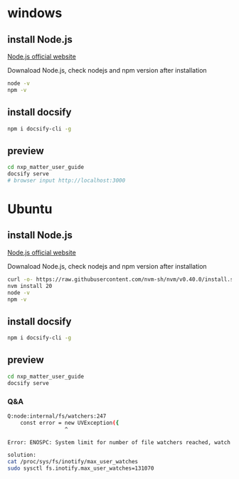 # windows

## install Node.js
[Node.js official website](https://nodejs.org/en)

Downaload Node.js, check nodejs and npm version after installation
```sh
node -v
npm -v
```

## install docsify

```sh
npm i docsify-cli -g
```

## preview
```sh
cd nxp_matter_user_guide
docsify serve
# browser input http://localhost:3000
```

# Ubuntu

## install Node.js
[Node.js official website](https://nodejs.org/en)

Downaload Node.js, check nodejs and npm version after installation
```sh
curl -o- https://raw.githubusercontent.com/nvm-sh/nvm/v0.40.0/install.sh | bash
nvm install 20
node -v
npm -v
```

## install docsify

```sh
npm i docsify-cli -g
```

## preview
```sh
cd nxp_matter_user_guide
docsify serve
```
### Q&A
```sh
Q:node:internal/fs/watchers:247
    const error = new UVException({
                  ^

Error: ENOSPC: System limit for number of file watchers reached, watch '/home/gnar/code/matter/nxp_matter_user_guide/versions.js'

solution:
cat /proc/sys/fs/inotify/max_user_watches
sudo sysctl fs.inotify.max_user_watches=131070
```
